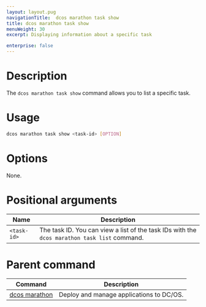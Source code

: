 ```yaml
---
layout: layout.pug
navigationTitle:  dcos marathon task show
title: dcos marathon task show
menuWeight: 30
excerpt: Displaying information about a specific task

enterprise: false
---
```



# Description
The `dcos marathon task show` command allows you to list a specific task.

# Usage

```bash
dcos marathon task show <task-id> [OPTION]
```

# Options

None.

# Positional arguments

| Name |  Description |
|---------|-------------|
| `<task-id>`   |  The task ID. You can view a list of the task IDs with the `dcos marathon task list` command. |

# Parent command

| Command | Description |
|---------|-------------|
| [dcos marathon](/1.12/cli/command-reference/dcos-marathon/) | Deploy and manage applications to DC/OS. |


